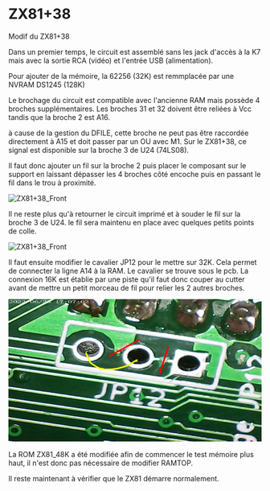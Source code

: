 # ZX81+38

Modif du ZX81+38

Dans un premier temps, le circuit est assemblé sans les jack d'accès à la K7 mais avec la sortie RCA (vidéo) et l'entrée USB (alimentation).

Pour ajouter de la mémoire, la 62256 (32K) est remmplacée par une NVRAM DS1245 (128K)

Le brochage du circuit est compatible avec l'ancienne RAM mais possède 4 broches supplémentaires. Les broches 31 et 32 doivent être reliées à Vcc tandis que la broche 2 est A16.

à cause de la gestion du DFILE, cette broche ne peut pas être raccordée directement à A15 et doit passer par un OU avec M1.
Sur le ZX81+38, ce signal est disponible sur la broche 3 de U24 (74LS08).

Il faut donc ajouter un fil sur la broche 2 puis placer le composant sur le support en laissant dépasser les 4 broches côté encoche puis en passant le fil dans le trou à proximité.


![ZX81+38_Front](./ZX81_Font.jpg?raw=true "Optional Title")

Il ne reste plus qu'à retourner le circuit imprimé et à souder le fil sur la broche 3 de U24. le fil sera maintenu en place avec quelques petits points de colle.

![ZX81+38_Front](./ZX81_Font.jpg?raw=true "Optional Title")

Il faut ensuite modifier le cavalier JP12 pour le mettre sur 32K. Cela permet de connecter la ligne A14 à la RAM.
Le cavalier se trouve sous le pcb. La connexion 16K est établie par une piste qu'il faut donc couper au cutter avant de mettre un petit morceau de fil pour relier les 2 autres broches.

![modif_ZX81](./modif_ZX81.jpg?raw=true "Optional Title")


La ROM ZX81_48K a été modifiée afin de commencer le test mémoire plus haut, il n'est donc pas nécessaire de modifier RAMTOP.


Il reste maintenant à vérifier que le ZX81 démarre normalement.











